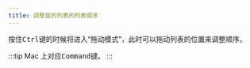 ```yaml
---
title: 调整我的列表的列表顺序
---
```


按住<kbd>Ctrl</kbd>键的时候将进入“拖动模式”，此时可以拖动列表的位置来调整顺序。

:::tip
Mac 上对应<kbd>Command</kbd>键。
:::
